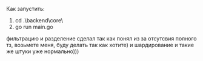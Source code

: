 Как запустить:
1. cd .\backend\core\
2. go run main.go

фильтрацию и разделение сделал так как понял из за отсутсвия полного тз, возьмете меня, буду делать так как хотите) и шардирование и такие же штуки уже нормально)))